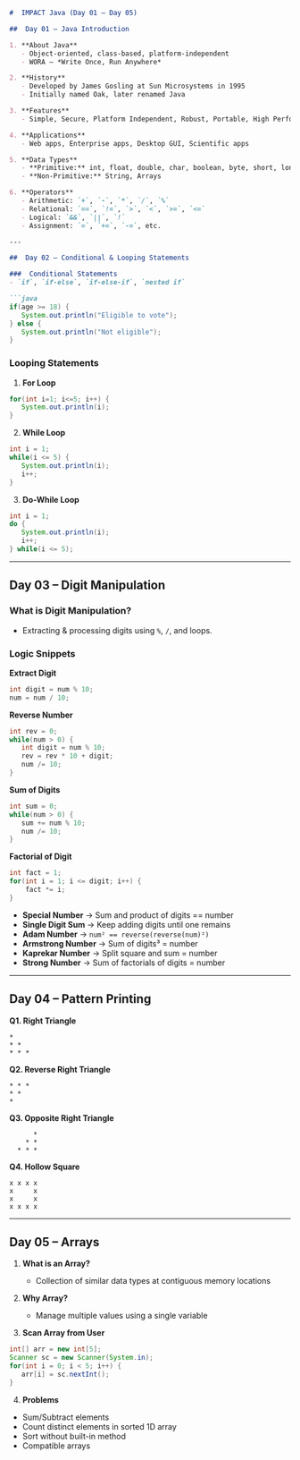 ````markdown
#  IMPACT Java (Day 01 – Day 05)

##  Day 01 – Java Introduction

1. **About Java**  
   - Object-oriented, class-based, platform-independent  
   - WORA – *Write Once, Run Anywhere*

2. **History**  
   - Developed by James Gosling at Sun Microsystems in 1995  
   - Initially named Oak, later renamed Java  

3. **Features**  
   - Simple, Secure, Platform Independent, Robust, Portable, High Performance

4. **Applications**  
   - Web apps, Enterprise apps, Desktop GUI, Scientific apps

5. **Data Types**  
   - **Primitive:** int, float, double, char, boolean, byte, short, long  
   - **Non-Primitive:** String, Arrays

6. **Operators**
   - Arithmetic: `+`, `-`, `*`, `/`, `%`  
   - Relational: `==`, `!=`, `>`, `<`, `>=`, `<=`  
   - Logical: `&&`, `||`, `!`  
   - Assignment: `=`, `+=`, `-=`, etc.

---

##  Day 02 – Conditional & Looping Statements

###  Conditional Statements
- `if`, `if-else`, `if-else-if`, `nested if`

```java
if(age >= 18) {
   System.out.println("Eligible to vote");
} else {
   System.out.println("Not eligible");
}
````

###  Looping Statements

1. **For Loop**

```java
for(int i=1; i<=5; i++) {
   System.out.println(i);
}
```

2. **While Loop**

```java
int i = 1;
while(i <= 5) {
   System.out.println(i);
   i++;
}
```

3. **Do-While Loop**

```java
int i = 1;
do {
   System.out.println(i);
   i++;
} while(i <= 5);
```

---

##  Day 03 – Digit Manipulation

###  What is Digit Manipulation?

* Extracting & processing digits using `%`, `/`, and loops.

###  Logic Snippets

**Extract Digit**

```java
int digit = num % 10;
num = num / 10;
```

**Reverse Number**

```java
int rev = 0;
while(num > 0) {
   int digit = num % 10;
   rev = rev * 10 + digit;
   num /= 10;
}
```

**Sum of Digits**

```java
int sum = 0;
while(num > 0) {
   sum += num % 10;
   num /= 10;
}
```

**Factorial of Digit**

```java
int fact = 1;
for(int i = 1; i <= digit; i++) {
    fact *= i;
}
```

* **Special Number** → Sum and product of digits == number
* **Single Digit Sum** → Keep adding digits until one remains
* **Adam Number** → `num² == reverse(reverse(num)²)`
* **Armstrong Number** → Sum of digits³ = number
* **Kaprekar Number** → Split square and sum = number
* **Strong Number** → Sum of factorials of digits = number

---

##  Day 04 – Pattern Printing

**Q1. Right Triangle**

```
*
* *
* * *
```

**Q2. Reverse Right Triangle**

```
* * *
* *
*
```

**Q3. Opposite Right Triangle**

```
      *
    * *
  * * *
```

**Q4. Hollow Square**

```
x x x x
x     x
x     x
x x x x
```

---

##  Day 05 – Arrays

1. **What is an Array?**

   * Collection of similar data types at contiguous memory locations

2. **Why Array?**

   * Manage multiple values using a single variable

3. **Scan Array from User**

```java
int[] arr = new int[5];
Scanner sc = new Scanner(System.in);
for(int i = 0; i < 5; i++) {
   arr[i] = sc.nextInt();
}
```

4. **Problems**

* Sum/Subtract elements
* Count distinct elements in sorted 1D array
* Sort without built-in method
* Compatible arrays
